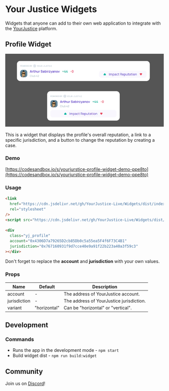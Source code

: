 # Your Justice Widgets

Widgets that anyone can add to their own web application to integrate with the [YourJustice](https://yj.life/) platform.

## Profile Widget

![Profile Widget](doc/images/profile_widget.png)

This is a widget that displays the profile's overall reputation, a link to a specific jurisdiction, and a button to change the reputation by creating a case.

### Demo

[https://codesandbox.io/s/yourjurstice-profile-widget-demo-ppe8to](https://codesandbox.io/s/yourjurstice-profile-widget-demo-ppe8to)

### Usage

```html
<link
  href="https://cdn.jsdelivr.net/gh/YourJustice-Live/Widgets/dist/index.css"
  rel="stylesheet"
/>
<script src="https://cdn.jsdelivr.net/gh/YourJustice-Live/Widgets/dist/index.js"></script>

<div
  class="yj_profile"
  account="0x4306D7a79265D2cb85Db0c5a55ea5F4f6F73C4B1"
  jurisdiction="0x767160931f9d7cce40e9a91f22b223a40a3f59c3"
></div>
```

Don't forget to replace the **account** and **jurisdiction** with your own values.

### Props

| Name         | Default      | Description                              |
| ------------ | ------------ | ---------------------------------------- |
| account      | -            | The address of YourJustice account.      |
| jurisdiction | -            | The address of YourJustice jurisdiction. |
| variant      | "horizontal" | Can be "horizontal" or "vertical".       |

## Development

### Commands

- Runs the app in the development mode - `npm start`
- Build widget dist - `npm run build:widget`

## Community

Join us on [Discord](https://discord.gg/aKKCCzCfgS)!
